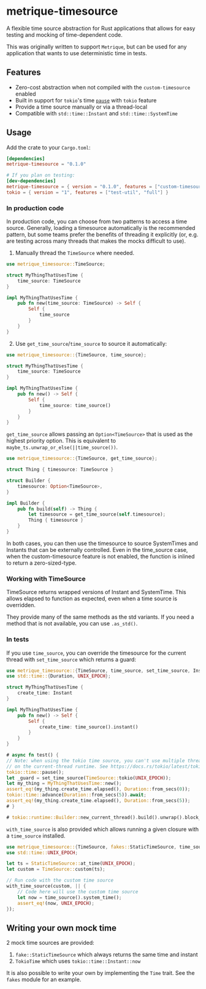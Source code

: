 # metrique-timesource

A flexible time source abstraction for Rust applications that allows for easy testing and mocking of time-dependent code.

This was originally written to support `Metrique`, but can be used for any application that wants to use deterministic time in tests.

## Features

- Zero-cost abstraction when not compiled with the `custom-timesource` enabled
- Built in support for `tokio`'s time [`pause`](https://docs.rs/tokio/latest/tokio/time/fn.pause.html) with `tokio` feature
- Provide a time source manually or via a thread-local
- Compatible with `std::time::Instant` and `std::time::SystemTime`

## Usage

Add the crate to your `Cargo.toml`:

```toml
[dependencies]
metrique-timesource = "0.1.0"

# If you plan on testing:
[dev-dependencies]
metrique-timesource = { version = "0.1.0", features = ["custom-timesource", "tokio"] }
tokio = { version = "1", features = ["test-util", "full"] }
```

### In production code

In production code, you can choose from two patterns to access a time source. Generally, loading a timesource automatically is the recommended pattern, but some teams prefer the benefits of threading it explicitly (or, e.g. are testing across many threads that makes the mocks difficult to use).

1. Manually thread the `TimeSource` where needed.

```rust
use metrique_timesource::TimeSource;

struct MyThingThatUsesTime {
    time_source: TimeSource
}

impl MyThingThatUsesTime {
    pub fn new(time_source: TimeSource) -> Self {
        Self {
            time_source
        }
    }
}
```

2. Use `get_time_source`/`time_source` to source it automatically:

```rust
use metrique_timesource::{TimeSource, time_source};

struct MyThingThatUsesTime {
    time_source: TimeSource
}

impl MyThingThatUsesTime {
    pub fn new() -> Self {
        Self {
            time_source: time_source()
        }
    }
}
```

`get_time_source` allows passing an `Option<TimeSource>` that is used as the highest priority option. This is equivalent to `maybe_ts.unwrap_or_else(||time_source())`.

```rust
use metrique_timesource::{TimeSource, get_time_source};

struct Thing { timesource: TimeSource }

struct Builder {
    timesource: Option<TimeSource>,
}

impl Builder {
    pub fn build(self) -> Thing {
        let timesource = get_time_source(self.timesource);
        Thing { timesource }
    }
}
```

In both cases, you can then use the timesource to source SystemTimes and Instants that can be externally controlled. Even in the time_source case, when the custom-timesource feature is not enabled, the function is inlined to return a zero-sized-type.

### Working with TimeSource

TimeSource returns wrapped versions of Instant and SystemTime. This allows elapsed to function as expected, even when a time source is overridden.

They provide many of the same methods as the std variants. If you need a method that is not available, you can use `.as_std()`.

### In tests
If you use `time_source`, you can override the timesource for the current thread with `set_time_source` which returns a guard:

```rust
use metrique_timesource::{TimeSource, time_source, set_time_source, Instant};
use std::time::{Duration, UNIX_EPOCH};

struct MyThingThatUsesTime {
    create_time: Instant
}

impl MyThingThatUsesTime {
    pub fn new() -> Self {
        Self {
            create_time: time_source().instant()
        }
    }
}

# async fn test() {
// Note: when using the tokio time source, you can't use multiple threads—tokio::time::pause only works
// on the current-thread runtime. See https://docs.rs/tokio/latest/tokio/time/fn.pause.html
tokio::time::pause();
let _guard = set_time_source(TimeSource::tokio(UNIX_EPOCH));
let my_thing = MyThingThatUsesTime::new();
assert_eq!(my_thing.create_time.elapsed(), Duration::from_secs(0));
tokio::time::advance(Duration::from_secs(5)).await;
assert_eq!(my_thing.create_time.elapsed(), Duration::from_secs(5));
# }

# tokio::runtime::Builder::new_current_thread().build().unwrap().block_on(test())
```

`with_time_source` is also provided which allows running a given closure with a `time_source` installed.

```rust
use metrique_timesource::{TimeSource, fakes::StaticTimeSource, time_source, with_time_source};
use std::time::UNIX_EPOCH;

let ts = StaticTimeSource::at_time(UNIX_EPOCH);
let custom = TimeSource::custom(ts);

// Run code with the custom time source
with_time_source(custom, || {
    // Code here will use the custom time source
    let now = time_source().system_time();
    assert_eq!(now, UNIX_EPOCH);
});
```

## Writing your own mock time
2 mock time sources are provided:
1. `fake::StaticTimeSource` which always returns the same time and instant
2. `TokioTime` which uses `tokio::time::Instant::now`

It is also possible to write your own by implementing the `Time` trait. See the `fakes` module for an example.

